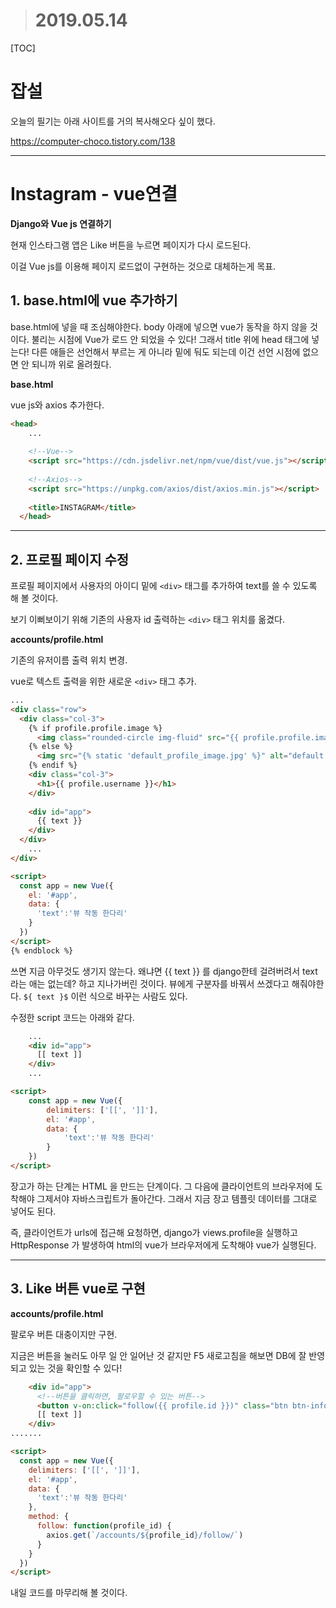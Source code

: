 > # 2019.05.14

[TOC]

# 잡설

오늘의 필기는 아래 사이트를 거의 복사해오다 싶이 했다.

<https://computer-choco.tistory.com/138>



---

# Instagram - vue연결

**Django와 Vue js 연결하기**

현재 인스타그램 앱은 Like 버튼을 누르면 페이지가 다시 로드된다.

이걸 Vue js를 이용해 페이지 로드없이 구현하는 것으로 대체하는게 목표.



## 1. base.html에 vue 추가하기

base.html에 넣을 때 조심해야한다. body 아래에 넣으면 vue가 동작을 하지 않을 것이다. 불리는 시점에 Vue가 로드 안 되었을 수 있다! 그래서 title 위에 head 태그에 넣는다! 다른 애들은 선언해서 부르는 게 아니라 밑에 둬도 되는데 이건 선언 시점에 없으면 안 되니까 위로 올려줬다.



**base.html**

vue js와 axios 추가한다.

```html
<head>
    ...
    
    <!--Vue-->
    <script src="https://cdn.jsdelivr.net/npm/vue/dist/vue.js"></script>
    
    <!--Axios-->
    <script src="https://unpkg.com/axios/dist/axios.min.js"></script>
    
    <title>INSTAGRAM</title>
  </head>
```



---

## 2. 프로필 페이지 수정

프로필 페이지에서 사용자의 아이디 밑에 `<div>` 태그를 추가하여 text를 쓸 수 있도록 해 볼 것이다.

보기 이뻐보이기 위해 기존의 사용자 id 출력하는 `<div>` 태그 위치를 옮겼다.

**accounts/profile.html**

기존의 유저이름 출력 위치 변경.

vue로 텍스트 출력을 위한 새로운 `<div>` 태그 추가.

```html
...
<div class="row">
  <div class="col-3">
    {% if profile.profile.image %}
      <img class="rounded-circle img-fluid" src="{{ profile.profile.image.url}}" alt="profile image">
    {% else %}
      <img src="{% static 'default_profile_image.jpg' %}" alt="default image">
    {% endif %}
    <div class="col-3">
      <h1>{{ profile.username }}</h1>
    </div>
      
    <div id="app">
      {{ text }}
    </div>
  </div>
    ...
</div>

<script>
  const app = new Vue({
    el: '#app',
    data: {
      'text':'뷰 작동 한다리'
    }
  })
</script>
{% endblock %}
```

쓰면 지금 아무것도 생기지 않는다. 왜냐면 {{ text }} 를 django한테 걸려버려서 text라는 애는 없는데? 하고 지나가버린 것이다. 뷰에게 구분자를 바꿔서 쓰겠다고 해줘야한다. `${ text }$` 이런 식으로 바꾸는 사람도 있다.

수정한 script 코드는 아래와 같다.

```html
	...
	<div id="app">
      [[ text ]]
    </div>
	...

<script>
    const app = new Vue({
        delimiters: ['[[', ']]'],
        el: '#app',
        data: {
            'text':'뷰 작동 한다리'
        }
    })
</script>
```



장고가 하는 단계는 HTML 을 만드는 단계이다. 그 다음에 클라이언트의 브라우저에 도착해야 그제서야 자바스크립트가 돌아간다. 그래서 지금 장고 템플릿 데이터를 그대로 넣어도 된다.

즉, 클라이언트가 urls에 접근해 요청하면, django가 views.profile을 실행하고 HttpResponse 가 발생하여 html의 vue가 브라우저에게 도착해야 vue가 실행된다.



---

## 3. Like 버튼 vue로 구현

**accounts/profile.html**

팔로우 버튼 대충이지만 구현.

지금은 버튼을 눌러도 아무 일 안 일어난 것 같지만 F5 새로고침을 해보면 DB에 잘 반영되고 있는 것을 확인할 수 있다!

```html
    <div id="app">
      <!--버튼을 클릭하면, 팔로우할 수 있는 버튼-->
      <button v-on:click="follow({{ profile.id }})" class="btn btn-info">팔로우</button>
      [[ text ]]
    </div>
.......

<script>
  const app = new Vue({
    delimiters: ['[[', ']]'],
    el: '#app',
    data: {
      'text':'뷰 작동 한다리'
    },
    method: {
      follow: function(profile_id) {
        axios.get(`/accounts/${profile_id}/follow/`)
      }
    }
  })
</script>
```

내일 코드를 마무리해 볼 것이다.



